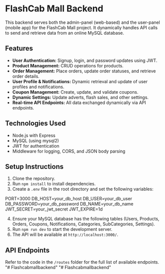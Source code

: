 # FlashCab Mall Backend

This backend serves both the admin-panel (web-based) and the user-panel (mobile app) for the FlashCab Mall project. It dynamically handles API calls to send and retrieve data from an online MySQL database.

## Features
- **User Authentication:** Signup, login, and password updates using JWT.
- **Product Management:** CRUD operations for products.
- **Order Management:** Place orders, update order statuses, and retrieve order details.
- **User Profile & Notifications:** Dynamic retrieval and update of user profiles and notifications.
- **Coupon Management:** Create, update, and validate coupons.
- **Dynamic Settings:** Update adverts, flash sales, and other settings.
- **Real-time API Endpoints:** All data exchanged dynamically via API endpoints.

## Technologies Used
- Node.js with Express
- MySQL (using mysql2)
- JWT for authentication
- Middleware for logging, CORS, and JSON body parsing

## Setup Instructions
1. Clone the repository.
2. Run `npm install` to install dependencies.
3. Create a `.env` file in the root directory and set the following variables:

PORT=3000 DB_HOST=your_db_host DB_USER=your_db_user DB_PASSWORD=your_db_password DB_NAME=your_db_name JWT_SECRET=your_jwt_secret JWT_EXPIRE=1d

4. Ensure your MySQL database has the following tables (Users, Products, Orders, Coupons, Notifications, Categories, SubCategories, Settings).
5. Run `npm run dev` to start the development server.
6. The API will be available at `http://localhost:3000/`.

## API Endpoints
Refer to the code in the `/routes` folder for the full list of available endpoints.
"# Flashcabmallbackend" 
"# Flashcabmallbackend" 
